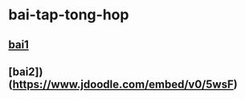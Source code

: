 # bai-tap-tong-hop
##  [bai1](https://www.jdoodle.com/embed/v0/5HKO)
## [bai2])(https://www.jdoodle.com/embed/v0/5wsF)
